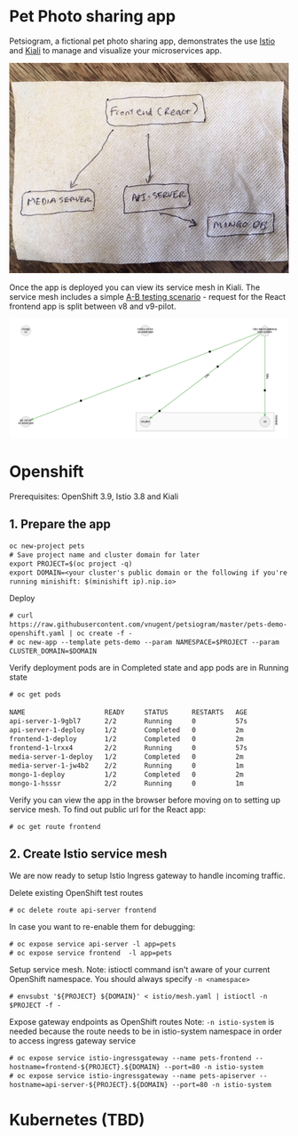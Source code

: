 # Pet Photo sharing app
Petsiogram, a fictional pet photo sharing app, demonstrates the use [Istio](https://istio.io/) and [Kiali](https://kiali.org) to manage and visualize your microservices app.

![microservices diagam](pets-diagram-paper.jpeg)

Once the app is deployed you can view its service mesh in Kiali.  The service mesh includes a simple [A-B testing scenario](istio/mesh.yaml#L31) - request for the React frontend app is split between v8 and v9-pilot.

![Kiali view without traffic](kiali-pets-sprint7.png)
# Openshift 
Prerequisites: OpenShift 3.9, Istio 3.8 and Kiali

## 1. Prepare the app
```
oc new-project pets
# Save project name and cluster domain for later 
export PROJECT=$(oc project -q)
export DOMAIN=<your cluster's public domain or the following if you're running minishift: $(minishift ip).nip.io>
```
Deploy
```
# curl https://raw.githubusercontent.com/vnugent/petsiogram/master/pets-demo-openshift.yaml | oc create -f -
# oc new-app --template pets-demo --param NAMESPACE=$PROJECT --param CLUSTER_DOMAIN=$DOMAIN
```
Verify deployment pods are in Completed state and app pods are in Running state
```
# oc get pods

NAME                    READY     STATUS      RESTARTS   AGE
api-server-1-9gbl7      2/2       Running     0          57s
api-server-1-deploy     1/2       Completed   0          2m
frontend-1-deploy       1/2       Completed   0          2m
frontend-1-lrxx4        2/2       Running     0          57s
media-server-1-deploy   1/2       Completed   0          2m
media-server-1-jw4b2    2/2       Running     0          1m
mongo-1-deploy          1/2       Completed   0          2m
mongo-1-hsssr           2/2       Running     0          1m
```
Verify you can view the app in the browser before moving on to setting up service mesh.  To find out public url for the React app:
```
# oc get route frontend
```
## 2. Create Istio service mesh

We are now ready to setup Istio Ingress gateway to handle incoming traffic.

Delete existing OpenShift test routes
```
# oc delete route api-server frontend
```
In case you want to re-enable them for debugging:
```
# oc expose service api-server -l app=pets
# oc expose service frontend  -l app=pets
```
Setup service mesh.  Note: istioctl command isn't aware of your current OpenShift namespace.  You should always specify `-n <namespace>`
```
# envsubst '${PROJECT} ${DOMAIN}' < istio/mesh.yaml | istioctl -n $PROJECT -f -
```
Expose gateway endpoints as OpenShift routes
Note: `-n istio-system` is needed because the route needs to be in istio-system namespace in order to access ingress gateway service
```
# oc expose service istio-ingressgateway --name pets-frontend --hostname=frontend-${PROJECT}.${DOMAIN} --port=80 -n istio-system
# oc expose service istio-ingressgateway --name pets-apiserver --hostname=api-server-${PROJECT}.${DOMAIN} --port=80 -n istio-system
```


# Kubernetes (TBD)
